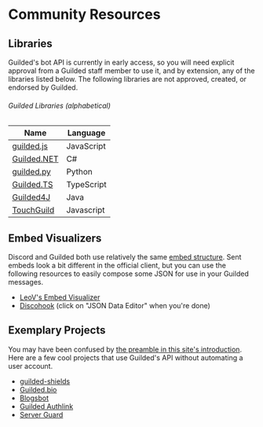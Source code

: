 # Community Resources

## Libraries

Guilded's bot API is currently in early access, so you will need explicit approval from a Guilded staff member to use it, and by extension, any of the libraries listed below. The following libraries are not approved, created, or endorsed by Guilded.

###### Guilded Libraries (alphabetical)

| Name                                                          | Language   |
| ------------------------------------------------------------- | ---------- |
| [guilded.js](https://github.com/guildedjs/guilded.js)         | JavaScript |
| [Guilded.NET](https://github.com/Guilded-NET/Guilded.NET)     | C#         |
| [guilded.py](https://github.com/shayypy/guilded.py)           | Python     |
| [Guilded.TS](https://github.com/guildedts/guilded.ts)         | TypeScript |
| [Guilded4J](https://github.com/MCUmbrella/Guilded4J)          | Java       |
| [TouchGuild](https://github.com/DinographicPixels/TouchGuild) | Javascript |

## Embed Visualizers

Discord and Guilded both use relatively the same [embed structure](/resources/channel/#embed-object). Sent embeds look a bit different in the official client, but you can use the following resources to easily compose some JSON for use in your Guilded messages.

- [LeoV's Embed Visualizer](https://leovoel.github.io/embed-visualizer)
- [Discohook](https://discohook.app) (click on "JSON Data Editor" when you're done)

## Exemplary Projects

You may have been confused by [the preamble in this site's introduction](/#userbots-you). Here are a few cool projects that use Guilded's API without automating a user account.

- [guilded-shields](https://github.com/yoki-labs/guilded-shields)
- [Guilded.bio](https://guilded.bio)
- [Blogsbot](https://blogsbot.shay.cat)
- [Guilded Authlink](https://authlink.guildedapi.com)
- [Server Guard](https://serverguard.reapimus.com)
